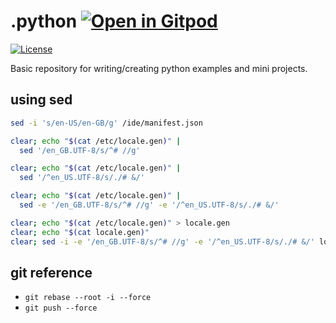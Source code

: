 # .python [![Open in Gitpod](https://gitpod.io/button/open-in-gitpod.svg)](https://gitpod.io/#https://github.com/SQLHorizons/.python)

[![License](https://img.shields.io/cocoapods/l/BadgeSwift.svg?style=flat)](/LICENSE)

Basic repository for writing/creating python examples and mini projects.

## using sed

```bash
sed -i 's/en-US/en-GB/g' /ide/manifest.json

clear; echo "$(cat /etc/locale.gen)" |
  sed '/en_GB.UTF-8/s/^# //g'

clear; echo "$(cat /etc/locale.gen)" |
  sed '/^en_US.UTF-8/s/./# &/'

clear; echo "$(cat /etc/locale.gen)" |
  sed -e '/en_GB.UTF-8/s/^# //g' -e '/^en_US.UTF-8/s/./# &/'

clear; echo "$(cat /etc/locale.gen)" > locale.gen
clear; echo "$(cat locale.gen)"
clear; sed -i -e '/en_GB.UTF-8/s/^# //g' -e '/^en_US.UTF-8/s/./# &/' locale.gen
```

## git reference

- `git rebase --root -i --force`
- `git push --force`
